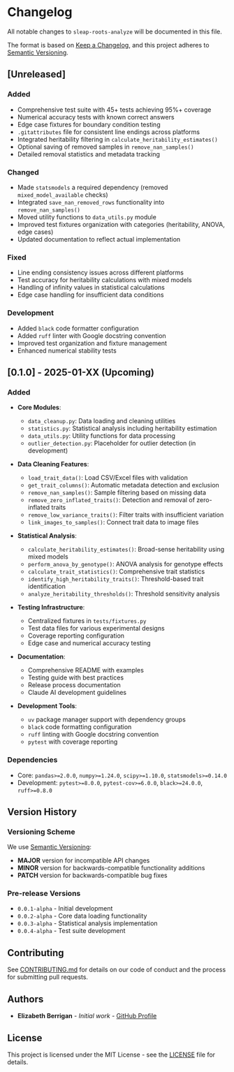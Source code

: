 # Changelog

All notable changes to `sleap-roots-analyze` will be documented in this file.

The format is based on [Keep a Changelog](https://keepachangelog.com/en/1.1.0/),
and this project adheres to [Semantic Versioning](https://semver.org/spec/v2.0.0.html).

## [Unreleased]

### Added
- Comprehensive test suite with 45+ tests achieving 95%+ coverage
- Numerical accuracy tests with known correct answers
- Edge case fixtures for boundary condition testing
- `.gitattributes` file for consistent line endings across platforms
- Integrated heritability filtering in `calculate_heritability_estimates()`
- Optional saving of removed samples in `remove_nan_samples()`
- Detailed removal statistics and metadata tracking

### Changed
- Made `statsmodels` a required dependency (removed `mixed_model_available` checks)
- Integrated `save_nan_removed_rows` functionality into `remove_nan_samples()`
- Moved utility functions to `data_utils.py` module
- Improved test fixtures organization with categories (heritability, ANOVA, edge cases)
- Updated documentation to reflect actual implementation

### Fixed
- Line ending consistency issues across different platforms
- Test accuracy for heritability calculations with mixed models
- Handling of infinity values in statistical calculations
- Edge case handling for insufficient data conditions

### Development
- Added `black` code formatter configuration
- Added `ruff` linter with Google docstring convention
- Improved test organization and fixture management
- Enhanced numerical stability tests

## [0.1.0] - 2025-01-XX (Upcoming)

### Added
- **Core Modules**:
  - `data_cleanup.py`: Data loading and cleaning utilities
  - `statistics.py`: Statistical analysis including heritability estimation
  - `data_utils.py`: Utility functions for data processing
  - `outlier_detection.py`: Placeholder for outlier detection (in development)

- **Data Cleaning Features**:
  - `load_trait_data()`: Load CSV/Excel files with validation
  - `get_trait_columns()`: Automatic metadata detection and exclusion
  - `remove_nan_samples()`: Sample filtering based on missing data
  - `remove_zero_inflated_traits()`: Detection and removal of zero-inflated traits
  - `remove_low_variance_traits()`: Filter traits with insufficient variation
  - `link_images_to_samples()`: Connect trait data to image files

- **Statistical Analysis**:
  - `calculate_heritability_estimates()`: Broad-sense heritability using mixed models
  - `perform_anova_by_genotype()`: ANOVA analysis for genotype effects
  - `calculate_trait_statistics()`: Comprehensive trait statistics
  - `identify_high_heritability_traits()`: Threshold-based trait identification
  - `analyze_heritability_thresholds()`: Threshold sensitivity analysis

- **Testing Infrastructure**:
  - Centralized fixtures in `tests/fixtures.py`
  - Test data files for various experimental designs
  - Coverage reporting configuration
  - Edge case and numerical accuracy testing

- **Documentation**:
  - Comprehensive README with examples
  - Testing guide with best practices
  - Release process documentation
  - Claude AI development guidelines

- **Development Tools**:
  - `uv` package manager support with dependency groups
  - `black` code formatting configuration
  - `ruff` linting with Google docstring convention
  - `pytest` with coverage reporting

### Dependencies
- Core: `pandas>=2.0.0`, `numpy>=1.24.0`, `scipy>=1.10.0`, `statsmodels>=0.14.0`
- Development: `pytest>=8.0.0`, `pytest-cov>=6.0.0`, `black>=24.0.0`, `ruff>=0.8.0`

## Version History

### Versioning Scheme

We use [Semantic Versioning](https://semver.org/):
- **MAJOR** version for incompatible API changes
- **MINOR** version for backwards-compatible functionality additions  
- **PATCH** version for backwards-compatible bug fixes

### Pre-release Versions

- `0.0.1-alpha` - Initial development
- `0.0.2-alpha` - Core data loading functionality
- `0.0.3-alpha` - Statistical analysis implementation
- `0.0.4-alpha` - Test suite development

## Contributing

See [CONTRIBUTING.md](CONTRIBUTING.md) for details on our code of conduct and the process for submitting pull requests.

## Authors

* **Elizabeth Berrigan** - *Initial work* - [GitHub Profile](https://github.com/eberrigan)

## License

This project is licensed under the MIT License - see the [LICENSE](LICENSE) file for details.